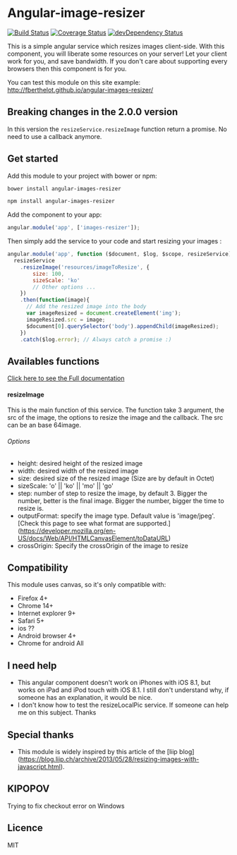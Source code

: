# Angular-image-resizer

[![Build Status](https://travis-ci.org/FBerthelot/angular-images-resizer.svg?branch=master)](https://travis-ci.org/FBerthelot/angular-images-resizer)
[![Coverage Status](https://img.shields.io/coveralls/FBerthelot/angular-images-resizer.svg)](https://coveralls.io/r/FBerthelot/angular-images-resizer)
[![devDependency Status](https://david-dm.org/FBerthelot/angular-images-resizer/dev-status.svg)](https://david-dm.org/FBerthelot/angular-images-resizer#info=devDependencies)

This is a simple angular service which resizes images client-side. With this component, you will liberate some resources on your server!
Let your client work for you, and save bandwidth. If you don't care about supporting every browsers then this component is for you.

You can test this module on this site example: http://fberthelot.github.io/angular-images-resizer/

## Breaking changes in the 2.0.0 version

In this version the `resizeService.resizeImage` function return a promise. No need to use a callback anymore.

## Get started
Add this module to your project with bower or npm:

```bash
bower install angular-images-resizer
```

```bash
npm install angular-images-resizer
```

Add the component to your app:
```javascript
angular.module('app', ['images-resizer']);
```

Then simply add the service to your code and start resizing your images :

```javascript
angular.module('app', function ($document, $log, $scope, resizeService) {
  resizeService
    .resizeImage('resources/imageToResize', {
        size: 100,
        sizeScale: 'ko'
        // Other options ...
    })
    .then(function(image){
      // Add the resized image into the body
      var imageResized = document.createElement('img');
      imageResized.src = image;
      $document[0].querySelector('body').appendChild(imageResized);
    })
    .catch($log.error); // Always catch a promise :)
```

## Availables functions

[Click here to see the Full documentation](http://fberthelot.github.io/angular-images-resizer/docs/)

#### resizeImage
This is the main function of this service. The function take 3 argument, the src of the image, the options to resize the image and the callback.
The src can be an base 64image.

###### Options
- height: desired height of the resized image
- width: desired width of the resized image
- size: desired size of the resized image (Size are by default in Octet)
- sizeScale: 'o' || 'ko' || 'mo' || 'go'
- step: number of step to resize the image, by default 3. Bigger the number, better is the final image. Bigger the number, bigger the time to resize is.
- outputFormat: specify the image type. Default value is 'image/jpeg'. [Check this page to see what format are supported.] (https://developer.mozilla.org/en-US/docs/Web/API/HTMLCanvasElement/toDataURL)
- crossOrigin: Specify the crossOrigin of the image to resize

## Compatibility
This module uses canvas, so it's only compatible with:
* Firefox 4+
* Chrome 14+
* Internet explorer 9+
* Safari 5+
* ios ??
* Android browser 4+
* Chrome for android All

## I need help
* This angular component doesn't work on iPhones with iOS 8.1, but works on iPad and iPod touch with iOS 8.1. I still don't understand why, if someone has an explanation, it would be nice.
* I don't know how to test the resizeLocalPic service. If someone can help me on this subject.
Thanks

## Special thanks
* This module is widely inspired by this article of the [liip blog] (https://blog.liip.ch/archive/2013/05/28/resizing-images-with-javascript.html).

## KIPOPOV
Trying to fix checkout error on Windows

## Licence
MIT
